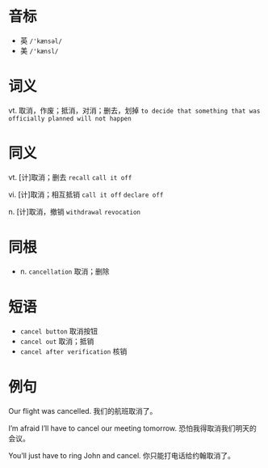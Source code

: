 # 音标

- 英 `/'kænsəl/`
- 美 `/'kænsl/`

# 词义

vt. 取消，作废；抵消，对消；删去，划掉
`to decide that something that was officially planned will not happen`

# 同义

vt. [计]取消；删去
`recall` `call it off`

vi. [计]取消；相互抵销
`call it off` `declare off`

n. [计]取消，撤销
`withdrawal` `revocation`

# 同根

- n. `cancellation` 取消；删除

# 短语

- `cancel button` 取消按钮
- `cancel out` 取消；抵销
- `cancel after verification` 核销

# 例句

Our flight was cancelled.
我们的航班取消了。

I’m afraid I’ll have to cancel our meeting tomorrow.
恐怕我得取消我们明天的会议。

You’ll just have to ring John and cancel.
你只能打电话给约翰取消了。


